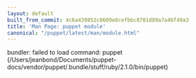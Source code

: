 ```yaml
---
layout: default
built_from_commit: 4c6a439852c8609e8cefbbc8701d89a7a46f49a3
title: 'Man Page: puppet module'
canonical: "/puppet/latest/man/module.html"
---
```


<div class='mp'>
<p>bundler: failed to load command: puppet (/Users/jeanbond/Documents/puppet-docs/vendor/puppet/.bundle/stuff/ruby/2.1.0/bin/puppet)</p>

</div>
